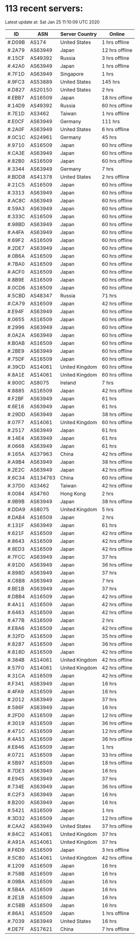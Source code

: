 # 113 recent servers:

Latest update at: Sat Jan 25 11:10:09 UTC 2020

| ID | ASN | Server Country | Online |
| -- | --- | -------------- | ------ |
| #.D09B | AS174 | United States | 1 hrs offline |
| #.2A79 | AS63949 | Japan | 12 hrs offline |
| #.15CF | AS49392 | Russia | 3 hrs offline |
| #.42A0 | AS63949 | Japan | 1 hrs offline |
| #.7F1D | AS63949 | Singapore | 1 hrs |
| #.9FC3 | AS53889 | United States | 145 hrs |
| #.D827 | AS20150 | United States | 2 hrs |
| #.EBB7 | AS16509 | Japan | 18 hrs offline |
| #.14D9 | AS49392 | Russia | 60 hrs offline |
| #.7E1D | AS3462 | Taiwan | 1 hrs offline |
| #.E0CF | AS63949 | Germany | 111 hrs |
| #.2A0F | AS63949 | United States | 6 hrs offline |
| #.0C1C | AS24961 | Germany | 45 hrs |
| #.9710 | AS16509 | Japan | 60 hrs offline |
| #.CA3E | AS63949 | Japan | 60 hrs offline |
| #.82B0 | AS16509 | Japan | 60 hrs offline |
| #.3344 | AS63949 | Germany | 7 hrs |
| #.BDD8 | AS41378 | United States | 2 hrs offline |
| #.21C5 | AS16509 | Japan | 60 hrs offline |
| #.3313 | AS63949 | Japan | 60 hrs offline |
| #.AC8C | AS63949 | Japan | 60 hrs offline |
| #.59A3 | AS63949 | Japan | 60 hrs offline |
| #.333C | AS16509 | Japan | 60 hrs offline |
| #.98BD | AS63949 | Japan | 60 hrs offline |
| #.A4FA | AS63949 | Japan | 60 hrs offline |
| #.69F2 | AS16509 | Japan | 60 hrs offline |
| #.2DE7 | AS63949 | Japan | 60 hrs offline |
| #.0B6A | AS16509 | Japan | 60 hrs offline |
| #.7BA0 | AS16509 | Japan | 60 hrs offline |
| #.ACF0 | AS16509 | Japan | 60 hrs offline |
| #.8B9E | AS16509 | Japan | 60 hrs offline |
| #.0CD6 | AS16509 | Japan | 60 hrs offline |
| #.5CBD | AS48347 | Russia | 71 hrs |
| #.CA79 | AS16509 | Japan | 42 hrs offline |
| #.E94F | AS63949 | Japan | 60 hrs offline |
| #.0655 | AS16509 | Japan | 60 hrs offline |
| #.2996 | AS63949 | Japan | 60 hrs offline |
| #.0A2A | AS63949 | Japan | 60 hrs offline |
| #.B0AB | AS16509 | Japan | 60 hrs offline |
| #.2BE9 | AS63949 | Japan | 60 hrs offline |
| #.75DF | AS16509 | Japan | 60 hrs offline |
| #.39CD | AS14061 | United Kingdom | 60 hrs offline |
| #.8A1E | AS14061 | United Kingdom | 60 hrs offline |
| #.900C | AS8075 | Ireland | 7 hrs |
| #.8885 | AS16509 | Japan | 42 hrs offline |
| #.F2BF | AS63949 | Japan | 61 hrs |
| #.6E16 | AS63949 | Japan | 61 hrs |
| #.29DD | AS63949 | Japan | 38 hrs offline |
| #.07F7 | AS14061 | United Kingdom | 60 hrs offline |
| #.2517 | AS63949 | Japan | 61 hrs |
| #.14E4 | AS63949 | Japan | 61 hrs |
| #.0668 | AS63949 | Japan | 61 hrs |
| #.165A | AS37963 | China | 42 hrs offline |
| #.A9B4 | AS63949 | Japan | 38 hrs offline |
| #.2E2C | AS63949 | Japan | 42 hrs offline |
| #.6C34 | AS134763 | China | 60 hrs offline |
| #.37D0 | AS3462 | Taiwan | 42 hrs offline |
| #.0084 | AS4760 | Hong Kong | 2 hrs |
| #.9B9B | AS63949 | Japan | 38 hrs offline |
| #.DDA9 | AS8075 | United Kingdom | 5 hrs |
| #.DAB4 | AS16509 | Japan | 2 hrs |
| #.131F | AS63949 | Japan | 61 hrs |
| #.621F | AS16509 | Japan | 42 hrs offline |
| #.8643 | AS16509 | Japan | 42 hrs offline |
| #.8ED3 | AS16509 | Japan | 42 hrs offline |
| #.7FCC | AS63949 | Japan | 37 hrs |
| #.91D0 | AS63949 | Japan | 36 hrs offline |
| #.898D | AS63949 | Japan | 37 hrs |
| #.C6B8 | AS63949 | Japan | 7 hrs |
| #.BE1B | AS63949 | Japan | 37 hrs |
| #.DBB4 | AS16509 | Japan | 42 hrs offline |
| #.4A11 | AS16509 | Japan | 42 hrs offline |
| #.6463 | AS16509 | Japan | 42 hrs offline |
| #.477B | AS16509 | Japan | 2 hrs |
| #.E8A6 | AS16509 | Japan | 42 hrs offline |
| #.32FD | AS16509 | Japan | 35 hrs offline |
| #.8287 | AS16509 | Japan | 36 hrs offline |
| #.818D | AS16509 | Japan | 42 hrs offline |
| #.384B | AS14061 | United Kingdom | 42 hrs offline |
| #.57F0 | AS14061 | United Kingdom | 42 hrs offline |
| #.31CA | AS16509 | Japan | 42 hrs offline |
| #.F341 | AS63949 | Japan | 16 hrs |
| #.4FA9 | AS16509 | Japan | 16 hrs |
| #.2012 | AS63949 | Japan | 37 hrs |
| #.586F | AS63949 | Japan | 16 hrs |
| #.2FD0 | AS16509 | Japan | 12 hrs offline |
| #.3019 | AS16509 | Japan | 36 hrs offline |
| #.471C | AS16509 | Japan | 12 hrs offline |
| #.4A53 | AS16509 | Japan | 36 hrs offline |
| #.E846 | AS16509 | Japan | 1 hrs |
| #.0721 | AS16509 | Japan | 33 hrs offline |
| #.5B97 | AS16509 | Japan | 18 hrs offline |
| #.7DE3 | AS63949 | Japan | 16 hrs |
| #.E945 | AS63949 | Japan | 37 hrs |
| #.734E | AS63949 | Japan | 36 hrs offline |
| #.C2F3 | AS63949 | Japan | 16 hrs |
| #.B200 | AS63949 | Japan | 16 hrs |
| #.5421 | AS16509 | Japan | 1 hrs |
| #.3D32 | AS16509 | Japan | 12 hrs offline |
| #.CAA2 | AS63949 | United States | 37 hrs offline |
| #.84C2 | AS14061 | United Kingdom | 37 hrs |
| #.A91A | AS14061 | United Kingdom | 37 hrs |
| #.F6D9 | AS16509 | Japan | 3 hrs offline |
| #.5C80 | AS14061 | United Kingdom | 42 hrs offline |
| #.1209 | AS16509 | Japan | 16 hrs |
| #.758B | AS16509 | Japan | 16 hrs |
| #.09BA | AS16509 | Japan | 16 hrs |
| #.5B4A | AS16509 | Japan | 16 hrs |
| #.2E1B | AS16509 | Japan | 16 hrs |
| #.C5BB | AS16509 | Japan | 16 hrs |
| #.86A1 | AS16509 | Japan | 1 hrs offline |
| #.7039 | AS63949 | United States | 16 hrs |
| #.DE7F | AS17621 | China | 7 hrs offline |

